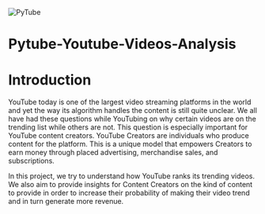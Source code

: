 ![PyTube](https://files.realpython.com/media/python-youtube-channels.f8f0ff39fe05.jpg)

# **Pytube-Youtube-Videos-Analysis**


# Introduction
YouTube today is one of the largest video streaming platforms in the world and yet the way its algorithm handles the content is still quite unclear. We all have had these questions while YouTubing on why certain videos are on the trending list while others are not. This question is especially important for YouTube content creators. YouTube Creators are individuals who produce content for the platform. This is a unique model that empowers Creators to earn money through placed advertising, merchandise sales, and subscriptions.

In this project, we try to understand how YouTube ranks its trending videos. We also aim to provide insights for Content Creators on the kind of content to provide in order to increase their probability of making their video trend and in turn generate more revenue.

